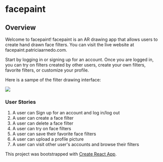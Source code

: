 <h1>facepaint</h1>

<h2>Overview</h2>
Welcome to facepaint! facepaint is an AR drawing app that allows users to create hand drawn face filters. You can visit
the live website at facepaint.patriciaarnedo.com.

Start by logging in or signing up for an account. Once you are logged in, you can try on filters created by other users, create your own filters, favorite filters, or customize your profile. 

Here is a sampe of the filter drawing interface:

<img src=https://i.imgur.com/xDZgbUA.gif/>

<h3>User Stories</h3>

1. A user can Sign up for an account and log in/log out
2. A user can create a face filter
3. A user can delete a face filter
4. A user can try on face filters
5. A user can save their favorite face filters
6. A user can upload a profile picture 
7. A user can visit other user's accounts and browse their filters

This project was bootstrapped with [Create React App](https://github.com/facebook/create-react-app).

